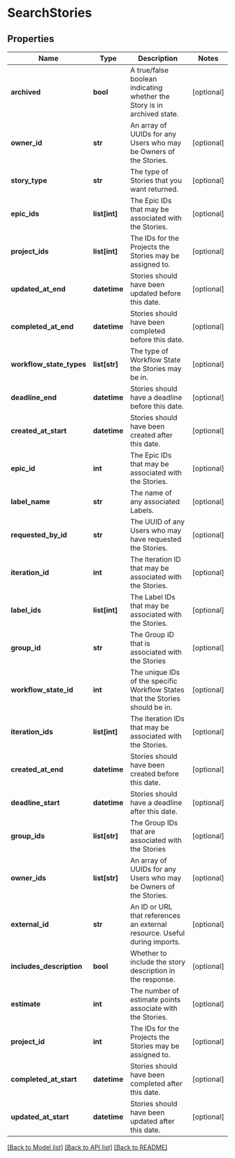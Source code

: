 # SearchStories

## Properties
Name | Type | Description | Notes
------------ | ------------- | ------------- | -------------
**archived** | **bool** | A true/false boolean indicating whether the Story is in archived state. | [optional] 
**owner_id** | **str** | An array of UUIDs for any Users who may be Owners of the Stories. | [optional] 
**story_type** | **str** | The type of Stories that you want returned. | [optional] 
**epic_ids** | **list[int]** | The Epic IDs that may be associated with the Stories. | [optional] 
**project_ids** | **list[int]** | The IDs for the Projects the Stories may be assigned to. | [optional] 
**updated_at_end** | **datetime** | Stories should have been updated before this date. | [optional] 
**completed_at_end** | **datetime** | Stories should have been completed before this date. | [optional] 
**workflow_state_types** | **list[str]** | The type of Workflow State the Stories may be in. | [optional] 
**deadline_end** | **datetime** | Stories should have a deadline before this date. | [optional] 
**created_at_start** | **datetime** | Stories should have been created after this date. | [optional] 
**epic_id** | **int** | The Epic IDs that may be associated with the Stories. | [optional] 
**label_name** | **str** | The name of any associated Labels. | [optional] 
**requested_by_id** | **str** | The UUID of any Users who may have requested the Stories. | [optional] 
**iteration_id** | **int** | The Iteration ID that may be associated with the Stories. | [optional] 
**label_ids** | **list[int]** | The Label IDs that may be associated with the Stories. | [optional] 
**group_id** | **str** | The Group ID that is associated with the Stories | [optional] 
**workflow_state_id** | **int** | The unique IDs of the specific Workflow States that the Stories should be in. | [optional] 
**iteration_ids** | **list[int]** | The Iteration IDs that may be associated with the Stories. | [optional] 
**created_at_end** | **datetime** | Stories should have been created before this date. | [optional] 
**deadline_start** | **datetime** | Stories should have a deadline after this date. | [optional] 
**group_ids** | **list[str]** | The Group IDs that are associated with the Stories | [optional] 
**owner_ids** | **list[str]** | An array of UUIDs for any Users who may be Owners of the Stories. | [optional] 
**external_id** | **str** | An ID or URL that references an external resource. Useful during imports. | [optional] 
**includes_description** | **bool** | Whether to include the story description in the response. | [optional] 
**estimate** | **int** | The number of estimate points associate with the Stories. | [optional] 
**project_id** | **int** | The IDs for the Projects the Stories may be assigned to. | [optional] 
**completed_at_start** | **datetime** | Stories should have been completed after this date. | [optional] 
**updated_at_start** | **datetime** | Stories should have been updated after this date. | [optional] 

[[Back to Model list]](../README.md#documentation-for-models) [[Back to API list]](../README.md#documentation-for-api-endpoints) [[Back to README]](../README.md)

